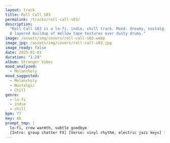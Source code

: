 ```yaml
---
layout: track
title: Roll Call S03
permalink: /tracks/roll-call-s03/
description:
  "Roll Call S03 is a lo-fi, indie, chill track. Mood: dreamy, nostalgic.
  A layered buildup of mellow tape textures over dusty drums."
image: /assets/img/covers/roll-call-s03.webp
image_jpg: /assets/img/covers/roll-call-s03.jpg
image_ready: false
date: 2025-01-01
duration: "1:24"
album: Stranger Vibes
mood_analyzed:
  - Melancholy
mood_suggested:
  - Melancholy
  - Nostalgic
  - Chill
genre:
  - lo-fi
  - indie
  - chill
bpm: 77
key: Ab
prompt_tmp: |
  lo-fi, crew warmth, subtle goodbye
  [Intro: group chatter FX] [Verse: vinyl rhythm, electric jazz keys] [Bridge: tone descent] [Outro: home fade]
---
```

